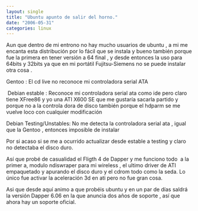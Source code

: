 ```yaml
---
layout: single
title: "Ubuntu apunto de salir del horno."
date: "2006-05-31"
categories: linux
---
```


Aun que dentro de mi entrono no hay mucho usuarios de ubuntu , a mi me encanta esta distribución por lo fácil que se instala y bueno también porque fue la primera en tener versión a 64 final , y desde entonces la uso para 64bits y 32bits ya que en mi portátil Fujitsu-Siemens no se puede instalar otra cosa .

Gentoo : El cd live no reconoce mi controladora serial ATA

 Debian estable : Reconoce mi controladora serial ata como ide pero claro tiene XFree86 y yo una ATI X600 SE que me gustaría sacarla partido y porque no a la controla dora de disco también porque el hdparm se me vuelve loco con cualquier modificación

Debian Testing/Unstables: No me detecta la controladora serial ata , igual que la Gentoo , entonces imposible de instalar 

Por si acaso si se me a ocurrido actualizar desde estable a testing y claro no detectaba el disco duro.

Así que probé de casualidad el Fligth 4 de Dapper y me funciono todo  a la primer a, modulo ndiswraper para mi wireless , el ultimo driver de ATI empaquetado y apurando el disco duro y el cdrom todo como la seda. Lo único fue activar la aceleración 3d en ati pero no fue gran cosa.

Asi que desde aquí animo a que probéis ubuntu y en un par de días saldrá la versión Dapper 6.06 en la que anuncia dos años de soporte , así que ahora hay un soporte oficial.
